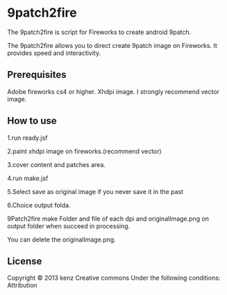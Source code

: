 9patch2fire
===========
The 9patch2fire is script for Fireworks to create android 9patch.

The 9patch2fire allows you to direct create 9patch image  on Fireworks. It provides speed and interactivity.

Prerequisites
------
Adobe fireworks cs4 or higher.
Xhdpi image.
I strongly recommend vector image.

How to use
------
1.run ready.jsf

2.paint xhdpi image on fireworks.(recommend vector)

3.cover content and patches area.

4.run make.jsf

5.Select save as original image if you never save it in the past

6.Choice output folda.

9Patch2fire make Folder and file of each dpi and originalImage.png on output folder when succeed in processing.

You can delete the originalImage.png.

License
----------
Copyright &copy; 2013 kenz
Creative commons Under the following conditions: Attribution 
